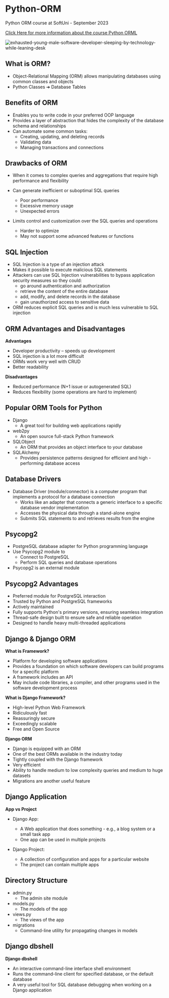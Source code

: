 # Python-ORM
Python ORM course at SoftUni - September 2023

[Click Here for more information about the course Python ORML](https://softuni.bg/trainings/4253/python-orm-october-2023)

![exhausted-young-male-software-developer-sleeping-by-technology-while-leaning-desk](https://github.com/HristianBalevski/Python-ORM/assets/114162692/961bbbcc-673b-4e53-8426-fd8e006bed46)

## What is ORM?

- Object-Relational Mapping (ORM) allows manipulating databases using common classes and objects
- Python Classes ➔ Database Tables

## Benefits of ORM

- Enables you to write code in your preferred OOP language
- Provides a layer of abstraction that hides the complexity of the database schema and relationships
- Can automate some common tasks:
  - Creating, updating, and deleting records
  - Validating data
  - Managing transactions and connections

## Drawbacks of ORM

- When it comes to complex queries and aggregations that require high performance and flexibility
- Can generate inefficient or suboptimal SQL queries
  - Poor performance
  - Excessive memory usage
  - Unexpected errors

- Limits control and customization over the SQL queries and operations
  - Harder to optimize
  - May not support some advanced features or functions

## SQL Injection

- SQL Injection is a type of an injection attack
- Makes it possible to execute malicious SQL statements
- Attackers can use SQL Injection vulnerabilities to bypass application security measures so they could:
  - go around authentication and authorization
  - retrieve the content of the entire database
  - add, modify, and delete records in the database
  - gain unauthorized access to sensitive data
- ORM reduces explicit SQL queries and is much less vulnerable to SQL injection

## ORM Advantages and Disadvantages

**Advantages**
- Developer productivity – speeds up development
- SQL injection is a lot more difficult
- ORMs work very well with CRUD
- Better readability

**Disadvantages**
- Reduced performance (N+1 issue or autogenerated SQL)
- Reduces flexibility (some operations are hard to implement)

## Popular ORM Tools for Python

- Django
  - A great tool for building web applications rapidly
- web2py
  - An open source full-stack Python framework 
- SQLObject
  - An ORM that provides an object interface to your database 
- SQLAlchemy
  - Provides persistence patterns designed for efficient and high - performing database access
 
## Database Drivers

- Database Driver (module/connector) is a computer program that implements a protocol for a database connection
  - Works like an adapter that connects a generic interface to a specific database vendor implementation
  - Accesses the physical data through a stand-alone engine
  - Submits SQL statements to and retrieves results from the engine
 
## Psycopg2

- PostgreSQL database adapter for Python programming language
- Use Psycopg2 module to
  - Connect to PostgreSQL
  - Perform SQL queries and database operations
- Psycopg2 is an external module

## Psycopg2 Advantages

- Preferred module for PostgreSQL interaction
- Trusted by Python and PostgreSQL frameworks
- Actively maintained
- Fully supports Python's primary versions, ensuring seamless integration
- Thread-safe design built to ensure safe and reliable operation
- Designed to handle heavy multi-threaded applications

## Django & Django ORM

**What is Framework?**

- Platform for developing software applications
- Provides a foundation on which software developers can build programs for a specific platform
- A framework includes an API
- May include code libraries, a compiler, and other programs used in the software development process

**What is Django Framework?**

- High-level Python Web Framework
- Ridiculously fast
- Reassuringly secure
- Exceedingly scalable
- Free and Open Source

**Django ORM**

- Django is equipped with an ORM
- One of the best ORMs available in the industry today
- Tightly coupled with the Django framework
- Very efficient
- Ability to handle medium to low complexity queries and medium to huge datasets
- Migrations are another useful feature

## Django Application

**App vs Project**

- Django App:
  - A Web application that does something - e.g., a blog system or a small task app
  - One app can be used in multiple projects
 
- Django Project:
  - A collection of configuration and apps for a particular website
  - The project can contain multiple apps
 
## Directory Structure

- admin.py
  - The admin site module
- models.py
  - The models of the app
- views.py
  - The views of the app
- migrations
  - Command-line utility for propagating changes in models
 
## Django dbshell

**Django dbshell**

- An interactive command-line interface shell environment
- Runs the command-line client for specified database, or the default database
- A very useful tool for SQL database debugging when working on a Django application

